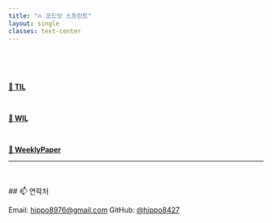 ```yaml
---
title: "🔥 코드잇 스프린트"
layout: single
classes: text-center
---
```


<br>
<br>
<br>

 <a href="/2025/04/24/TIL.html"><strong>📘 TIL</strong></a>
 
<br>

 <a href="/2025/04/24/WIL.html"><strong>📗 WIL</strong></a>

<br>

 <a href="/2025/04/24/WP.html"><strong>📅 WeeklyPaper</strong></a>





                  
---
<br>
<br>
## 📫 연락처


 Email: hippo8976@gmail.com
 GitHub: [@hippo8427](https://github.com/hippo8427)
